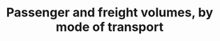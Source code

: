 ---
actual_indicator_available: 'Passenger Data: Passenger-kilometers by mode in millions;
  Freight Data - Metric tonnage of freight shipments by mode in millions.  '
actual_indicator_available_description: 'Passenger Data: Number of passengers multiplied
  by number of kilometers traveled; Freight Data: Tonnage of total freight shipped'
comments_and_limitations: Rail passenger-kilometer data are Amtrak only.  Commuter
  rail, light rail and subways are included under transit.  Amtrak data are a sum
  of the passenger-kilometer data for the twelve months of each calendar year.  Air
  passenger-kilometer data are for certified air carriers in domestic service.
data_non_statistical: false
date_metadata_updated: October 2017
date_of_national_source_publication: Passenger - July 2017, Freight - April 2017
disaggregation_categories: Mode of transportation
disaggregation_geography: United States - Passenger data includes travel in the United
  States.  Freight data includes domestic shipments and the U.S. portion of foreign
  shipments.
goal_meta_link: http://unstats.un.org/sdgs/files/metadata-compilation/Metadata-Goal-9.pdf
graph: longitudinal
graph_title: US Passenger-Kilometers by Air in Millions
graph_type: line
has_metadata: true
indicator: 9.1.2
indicator_definition: 'Average parcel shipping time/parcel shipping time standards,
  by country, both for domestic and international parcel services, and by product:
  this is the level of reliability of domestic or international parcel delivery services
  and for different products exchanged between countries. This ratio is determined
  after dividing the average parcel shipping time by the standard shipping time expected
  for parcels delivery at the national or international level, and at the product
  level depending on data availability. An alternative way of computing a similar
  quality of service ratio would be to use the percentage of parcels actually delivered
  within the quality standard, i.e. within the standard for shipping times. The standard
  for shipping time is the expected end-to-end transit time and is often expressed
  as the posting day + one, two , three, four or five days depending on the country
  geography and distance between countries.'
indicator_name: Passenger and freight volumes, by mode of transport
indicator_sort_order: 09-01-02
indicator_variable: pass_vol_air
international_and_national_references: "Passenger Data \u2013 http://www.rita.dot.gov/bts/sites/rita.dot.gov.bts/files/publications/national_transportation_statistics/html/table_01_40_m.html\
  \ Freight Data \u2013 http://www.rita.dot.gov/bts/sites/rita.dot.gov.bts/files/subject_areas/freight_transportation/faf"
layout: indicator
method_of_computation: "Passenger data \u2013 number of passengers multiplied by the\
  \ distance traveled. Freight data \u2013 the Freight Analysis Framework incorporates\
  \ data from the 2012 Commodity Flow Survey, Transborder Freight Data, Foreign Trade\
  \ Statistics, and a combination of sources for individual sectors including agriculture,\
  \ energy extraction, construction, and other sectors. Both passenger and freight\
  \ data have been converted to metric units."
periodicity: Annual and monthly data
permalink: /9-1-2/
published: true
rationale_interpretation: With the strong development of national and international
  e-commerce, the quality of the postal and parcels delivery services is becoming
  a major concern for millions of enterprises and consumers transacting online. It
  is sometimes considered as a major hurdle by these market players and one of the
  challenges for trade facilitation, particularly for micro, small and medium-size
  enterprises interested in internationalizing their activities.
reporting_status: complete
scheduled_update_by_national_source: Passenger - July 2018, Freight - Not currently
  scheduled
sdg_goal: 9
source_active_1: true
source_agency_staff_email_1: steven.beningo@dot.gov
source_agency_staff_name_1: Steven Beningo
source_agency_survey_dataset_1: "Passenger Data \u2013 Rail: BTS reporting to the\
  \ International Transport Forum derived from Amtrak monthly reports.  Other modes:\
  \ as cited in U.S. Department of Transportation, Bureau of Transportation Statistics,\
  \ National Transportation Statistics, table 1-40M, as of October 2017   Freight\
  \ Data \u2013 U.S. Department of Transportation, Bureau of Transportation Statistics\
  \ and Federal Highway Administration, Freight Analysis Framework, version 4, as\
  \ of October 2017."
source_notes_1: null
source_title_1: null
source_url_1: "Passenger Data \u2013 http://www.rita.dot.gov/bts/sites/rita.dot.gov.bts/files/publications/national_transportation_statistics/html/table_01_40_m.html\
  \ Freight Data \u2013 http://www.rita.dot.gov/bts/sites/rita.dot.gov.bts/files/subject_areas/freight_transportation/faf"
target: Develop quality, reliable, sustainable and resilient infrastructure, including
  regional and trans-border infrastructure, to support economic development and human
  well-being, with a focus on affordable and equitable access for all.
target_id: 9.1
time_period: 'Passenger Data: 2000-2015 passenger data (other than Amtrak data), 2000-2016
  Amtrak data; Freight Data: 2007 and 2012-2015'
title: Passenger and freight volumes, by mode of transport
un_custodial_agency: 'ICAO, ITF-OECD (Partnering Agencies: UPU, UNEP, UNECE)'
un_designated_tier: '1'
unit_of_measure: Passenger-kilometers, metric tonnes
variable_description: null
variable_notes: null
---